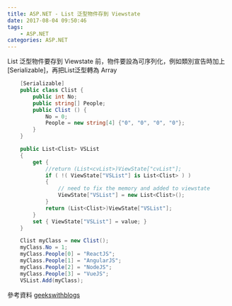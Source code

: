 ```yaml
---
title: ASP.NET - List 泛型物件存到 Viewstate
date: 2017-08-04 09:50:46
tags:
    - ASP.NET
categories: ASP.NET
---
```



List 泛型物件要存到 Viewstate 前，物件要設為可序列化，例如類別宣告時加上[Serializable]，再把List泛型轉為 Array
<!--more-->

```csharp
    [Serializable]
    public class Clist {
        public int No;
        public string[] People;
        public Clist () {
            No = 0;
            People = new string[4] {"0", "0", "0", "0"};
        }
    }

    public List<Clist> VSList
    {
        get { 
            //return (List<cvList>)ViewState["cvList"]; 
            if ( !( ViewState["VSList"] is List<Clist> ) )
            {
                // need to fix the memory and added to viewstate
                ViewState["VSList"] = new List<Clist>();
            }
            return (List<Clist>)ViewState["VSList"];
        }
        set { ViewState["VSList"] = value; }
    }

    Clist myClass = new Clist();
    myClass.No = 1;
    myClass.People[0] = "ReactJS";
    myClass.People[1] = "AngularJS";
    myClass.People[2] = "NodeJS";
    myClass.People[3] = "VueJS";
    VSList.Add(myClass);
```
參考資料
[geekswithblogs](http://geekswithblogs.net/rajiv/archive/2006/06/13/81686.aspx)